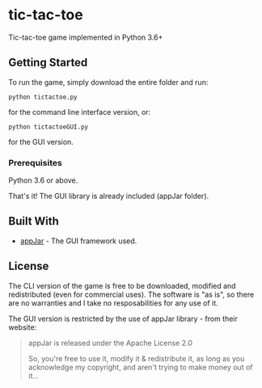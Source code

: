 # tic-tac-toe
Tic-tac-toe game implemented in Python 3.6+

## Getting Started

To run the game, simply download the entire folder and run:
```
python tictactoe.py
```
for the command line interface version, or:
```
python tictactoeGUI.py
```
for the GUI version.


### Prerequisites

Python 3.6 or above.

That's it! The GUI library is already included (appJar folder).

## Built With

* [appJar](http://appjar.info) - The GUI framework used.

## License

The CLI version of the game is free to be downloaded, modified and redistributed (even for commercial uses). The software is "as is", so there are no warranties and I take no resposabilities for any use of it.

The GUI version is restricted by the use of appJar library - from their website:
>appJar is released under the Apache License 2.0
>
>So, you're free to use it, modify it & redistribute it, as long as you acknowledge my copyright, and aren't trying to make money out of it...
